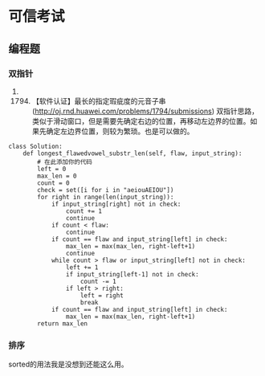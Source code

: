 # 可信考试

## 编程题

### 双指针

1. 1794. 【软件认证】最长的指定瑕疵度的元音子串(http://oj.rnd.huawei.com/problems/1794/submissions)
双指针思路，类似于滑动窗口，但是需要先确定右边的位置，再移动左边界的位置。如果先确定左边界位置，则较为繁琐。也是可以做的。
```
class Solution:
    def longest_flawedvowel_substr_len(self, flaw, input_string):
        # 在此添加你的代码
        left = 0 
        max_len = 0  
        count = 0
        check = set([i for i in "aeiouAEIOU"])
        for right in range(len(input_string)):
            if input_string[right] not in check:
                count += 1
                continue 
            if count < flaw:
                continue 
            if count == flaw and input_string[left] in check:
                max_len = max(max_len, right-left+1)
                continue  
            while count > flaw or input_string[left] not in check:
                left += 1
                if input_string[left-1] not in check:
                    count -= 1
                if left > right:
                    left = right
                    break 
            if count == flaw and input_string[left] in check:
                max_len = max(max_len, right-left+1)
        return max_len
```

### 排序
sorted的用法我是没想到还能这么用。
